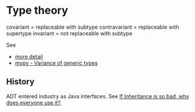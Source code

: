 # Type theory

covariant = replaceable with subtype
contravariant = replaceable with supertype
invariant = not replaceable with subtype

See

- [more detail](https://www.reddit.com/r/rust/comments/8h2kt5/comment/dygvo9d/?utm_source=share&utm_medium=web2x&context=3)
- [mypy - Variance of generic types](https://mypy.readthedocs.io/en/stable/generics.html#variance-of-generic-types)

## History

ADT entered industry as Java interfaces. See [If Inheritance is so bad, why does everyone use it?](https://buttondown.email/hillelwayne/archive/if-inheritance-is-so-bad-why-does-everyone-use-it).
